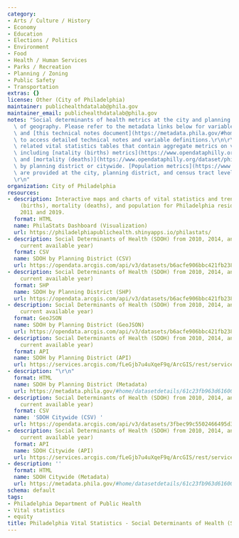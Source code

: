 ```yaml
---
category:
- Arts / Culture / History
- Economy
- Education
- Elections / Politics
- Environment
- Food
- Health / Human Services
- Parks / Recreation
- Planning / Zoning
- Public Safety
- Transportation
extras: {}
license: Other (City of Philadelphia)
maintainer: publichealthdatalab@phila.gov
maintainer_email: publichealthdatalab@phila.gov
notes: "Social determinants of health metrics at the city and planning district levels\
  \ of geography. Please refer to the metadata links below for variable definitions\
  \ and [this technical notes document](https://metadata.phila.gov/#home/datasetdetails/61c23fb963d616001ef54695/representationdetails/624cb0c4782b6a001ebc26f3/kn-asset/142-534-251-6279872beb52cc001e87008f/technicalnotesformetadata5.9.22.pdf)\
  \ to access detailed technical notes and variable definitions.\r\n\r\nYou can find\
  \ related vital statistics tables that contain aggregate metrics on vital events,\
  \ including [natality (births) metrics](https://www.opendataphilly.org/dataset/philadelphia-vital-statistics-natality-births)\
  \ and [mortality (deaths)](https://www.opendataphilly.org/dataset/philadelphia-vital-statistics-mortality-deaths)\
  \ by planning district or citywide. [Population metrics](https://www.opendataphilly.org/dataset/philadelphia-vital-statistics-population-metrics)\
  \ are provided at the city, planning district, and census tract levels of geography.\
  \r\n"
organization: City of Philadelphia
resources:
- description: Interactive maps and charts of vital statistics and trends in natality
    (births), mortality (deaths), and population for Philadelphia residents between
    2011 and 2019.
  format: HTML
  name: PhilaStats Dashboard (Visualization)
  url: https://philadelphiapublichealth.shinyapps.io/philastats/
- description: Social Determinants of Health (SDOH) from 2010, 2014, and 2019 (the
    current available year)
  format: CSV
  name: SDOH by Planning District (CSV)
  url: https://opendata.arcgis.com/api/v3/datasets/b6acfe906bbc421fb23889b9c444b42b_0/downloads/data?format=csv&spatialRefId=4326
- description: Social Determinants of Health (SDOH) from 2010, 2014, and 2019 (the
    current available year)
  format: SHP
  name: SDOH by Planning District (SHP)
  url: https://opendata.arcgis.com/api/v3/datasets/b6acfe906bbc421fb23889b9c444b42b_0/downloads/data?format=shp&spatialRefId=4326
- description: Social Determinants of Health (SDOH) from 2010, 2014, and 2019 (the
    current available year)
  format: GeoJSON
  name: SDOH by Planning District (GeoJSON)
  url: https://opendata.arcgis.com/api/v3/datasets/b6acfe906bbc421fb23889b9c444b42b_0/downloads/data?format=geojson&spatialRefId=4326
- description: Social Determinants of Health (SDOH) from 2010, 2014, and 2019 (the
    current available year)
  format: API
  name: SDOH by Planning District (API)
  url: https://services.arcgis.com/fLeGjb7u4uXqeF9q/ArcGIS/rest/services/Vital_Social_Determinants_PD/FeatureServer/0/query?where=1%3D1
- description: "\r\n"
  format: HTML
  name: SDOH by Planning District (Metadata)
  url: https://metadata.phila.gov/#home/datasetdetails/61c23fb963d616001ef54695/representationdetails/6255e3c0bbe9f1002029c22f/
- description: Social Determinants of Health (SDOH) from 2010, 2014, and 2019 (the
    current available year)
  format: CSV
  name: 'SDOH Citywide (CSV) '
  url: https://opendata.arcgis.com/api/v3/datasets/3fbec99c5502466495d353fd5eac35c2_0/downloads/data?format=csv&spatialRefId=4326
- description: Social Determinants of Health (SDOH) from 2010, 2014, and 2019 (the
    current available year)
  format: API
  name: SDOH Citywide (API)
  url: https://services.arcgis.com/fLeGjb7u4uXqeF9q/ArcGIS/rest/services/Vital_Social_Determinants_Cty/FeatureServer/0/query?where=1%3D1
- description: ''
  format: HTML
  name: SDOH Citywide (Metadata)
  url: https://metadata.phila.gov/#home/datasetdetails/61c23fb963d616001ef54695/representationdetails/62756c9f81fda7001ee99c16/
schema: default
tags:
- Philadelphia Department of Public Health
- Vital statistics
- equity
title: Philadelphia Vital Statistics - Social Determinants of Health (SDOH)
---
```

